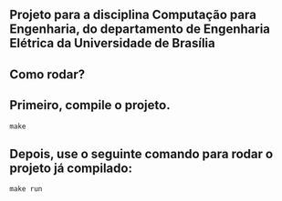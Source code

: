 ## Projeto para a disciplina Computação para Engenharia, do departamento de Engenharia Elétrica da Universidade de Brasília

## Como rodar?

## Primeiro, compile o projeto.

```make```

## Depois, use o seguinte comando para rodar o projeto já compilado:

```make run```
